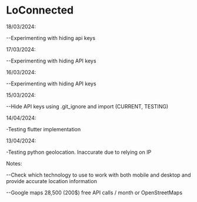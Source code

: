 # LoConnected
18/03/2024:

--Experimenting with hiding api keys

17/03/2024:

--Experimenting with hiding API keys


16/03/2024:

--Experimenting with hiding API keys

15/03/2024:

--Hide API keys using .git_ignore and import (CURRENT, TESTING)

14/04/2024:

-Testing flutter implementation

13/04/2024:

-Testing python geolocation. Inaccurate due to relying on IP

Notes:

--Check which technology to use to work with both mobile and desktop and provide accurate location information

--Google maps 28,500 (200$) free API calls / month or OpenStreetMaps
